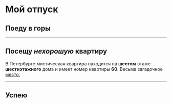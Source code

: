 # Мой отпуск

## Поеду в **горы**

---

## Посещу **_нехорошую_ квартиру**
В Петербурге мистическая квартира находится на **шестом** этаже **шестиэтажного** дома и имеет номер квартиры **60**. Весьма загадочное [место.](https://dzen.ru/media/enigmapiter/nehoroshaia-kvartira-5ed1167dd85eff2ac10cf32f)


---
## Успею
